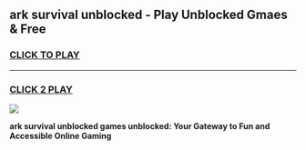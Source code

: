 
## ark survival unblocked - Play Unblocked Gmaes & Free
<h3>
<a href="https://news.freeplayer.one?title=ark_survival_unblocked&ref=16F">CLICK TO PLAY</a></h3>
<hr>

<h3>
<a href="https://news.freeplayer.one?title=ark_survival_unblocked&ref=16F">CLICK 2 PLAY</a>
  
</h3>

<a href="https://news.freeplayer.one?title=ark_survival_unblocked&ref=16F/"><img src="https://clearcache.store/games.png"></a>


**ark survival unblocked games unblocked: Your Gateway to Fun and Accessible Online Gaming**
